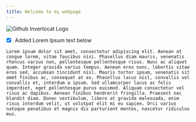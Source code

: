 ```yaml
---
title: Welcome to my webpage
---
```

![Github Invertocat Logo](https://github.githubassets.com/images/modules/logos_page/GitHub-Mark.png)

- [x] Added Lorem Ipsum text below

```
Lorem ipsum dolor sit amet, consectetur adipiscing elit. Aenean at congue lorem, vitae faucibus nisi. Phasellus diam mauris, venenatis rhoncus varius non, pellentesque pellentesque risus. Nunc ac aliquet quam. Integer gravida varius tempus. Aenean eros nunc, lobortis vitae eros sed, accumsan tincidunt nisl. Mauris tortor ipsum, venenatis sit amet finibus ac, consequat at ex. Phasellus lacus nisl, convallis vel convallis et, interdum a ipsum. Sed ullamcorper lacus ac felis imperdiet, eget pellentesque purus euismod. Aliquam consectetur vel risus ac dapibus. Aenean finibus hendrerit fringilla. Praesent nec blandit diam. Donec vestibulum, libero at gravida malesuada, enim risus interdum velit, ut volutpat elit mi eu sapien. Orci varius natoque penatibus et magnis dis parturient montes, nascetur ridiculus mus.
```
